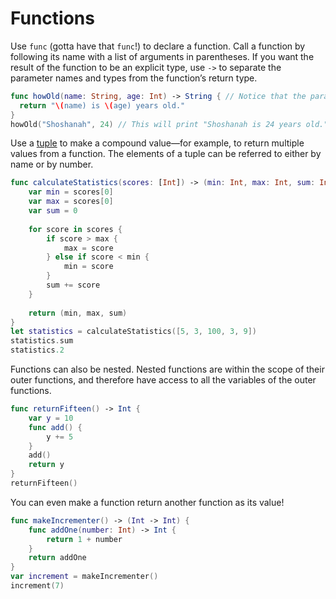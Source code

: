 # Functions

Use `func` (gotta have that `func`!) to declare a function. Call a function by following its name with a list of arguments in parentheses. If you want the result of the function to be an explicit type, use `->` to separate the parameter names and types from the function’s return type.
```swift
func howOld(name: String, age: Int) -> String { // Notice that the parameters themselves have explicit requirements for type
  return "\(name) is \(age) years old."
}
howOld("Shoshanah", 24) // This will print "Shoshanah is 24 years old."
```

Use a [tuple](./NewConcepts.md#tuples) to make a compound value—for example, to return multiple values from a function. The elements of a tuple can be referred to either by name or by number.
```swift
func calculateStatistics(scores: [Int]) -> (min: Int, max: Int, sum: Int) {
    var min = scores[0]
    var max = scores[0]
    var sum = 0
 
    for score in scores {
        if score > max {
            max = score
        } else if score < min {
            min = score
        }
        sum += score
    }
 
    return (min, max, sum)
}
let statistics = calculateStatistics([5, 3, 100, 3, 9])
statistics.sum
statistics.2
```

Functions can also be nested. Nested functions are within the scope of their outer functions, and therefore have access to all the variables of the outer functions.
```swift
func returnFifteen() -> Int {
    var y = 10
    func add() {
        y += 5
    }
    add()
    return y
}
returnFifteen()
```

You can even make a function return another function as its value!
```swift
func makeIncrementer() -> (Int -> Int) {
    func addOne(number: Int) -> Int {
        return 1 + number
    }
    return addOne
}
var increment = makeIncrementer()
increment(7)
```
